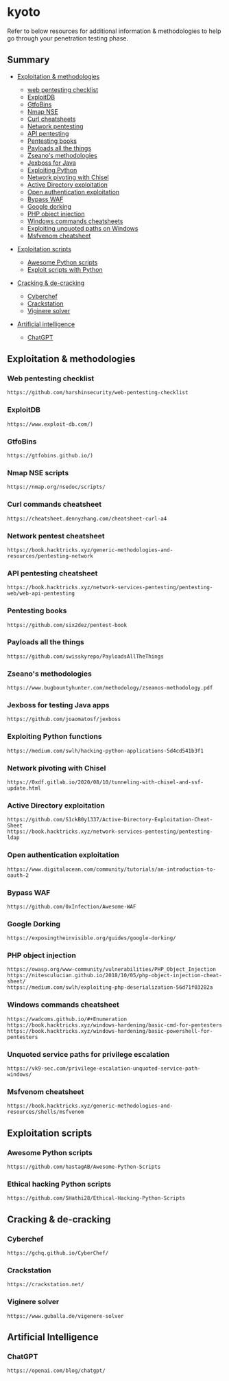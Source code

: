 # kyoto
Refer to below resources for additional information & methodologies to help go through your penetration testing phase.

## Summary
* [Exploitation & methodologies](#exploitation--methodologies)
  * [web pentesting checklist](#web-pentesting-checklist)
  * [ExploitDB](#exploitdb)
  * [GtfoBins](#gtfobins)
  * [Nmap NSE](#nmap-nse-scripts)
  * [Curl cheatsheets](#curl-commands-cheatsheet)
  * [Network pentesting](#network-pentest-cheatsheet)
  * [API pentesting](#api-pentesting-cheatsheet)
  * [Pentesting books](#pentesting-books)
  * [Payloads all the things](#payloads-all-the-things)
  * [Zseano's methodologies](#zseanos-methodologies)
  * [Jexboss for Java](#jexboss-for-testing-java-apps)
  * [Exploiting Python](#exploiting-python-functions)
  * [Network pivoting with Chisel](#network-pivoting-with-chisel)
  * [Active Directory exploitation](#active-directory-exploitation)
  * [Open authentication exploitation](#open-authentication-exploitation)
  * [Bypass WAF](#bypass-waf)
  * [Google dorking](#google-dorking)
  * [PHP object injection](#php-object-injection)
  * [Windows commands cheatsheets](#windows-commands-cheatsheet)
  * [Exploiting unquoted paths on Windows](#unquoted-service-paths-for-privilege-escalation)
  * [Msfvenom cheatsheet](#msfvenom-cheatsheet)
  
* [Exploitation scripts](#exploitation-scripts)
  * [Awesome Python scripts](#awesome-python-scripts)
  * [Exploit scripts with Python](#ethical-hacking-python-scripts)
* [Cracking & de-cracking](#cracking--de-cracking)
  * [Cyberchef](#cyberchef)
  * [Crackstation](#crackstation)
  * [Viginere solver](#viginere-solver)
* [Artificial intelligence](#artificial-intelligence)
  * [ChatGPT](#chatgpt)

## Exploitation & methodologies
### Web pentesting checklist
```
https://github.com/harshinsecurity/web-pentesting-checklist
```
### ExploitDB
```
https://www.exploit-db.com/)
```
### GtfoBins
```
https://gtfobins.github.io/)
```
### Nmap NSE scripts
```
https://nmap.org/nsedoc/scripts/
```
### Curl commands cheatsheet
```
https://cheatsheet.dennyzhang.com/cheatsheet-curl-a4
```
### Network pentest cheatsheet
```
https://book.hacktricks.xyz/generic-methodologies-and-resources/pentesting-network
```
### API pentesting cheatsheet
```
https://book.hacktricks.xyz/network-services-pentesting/pentesting-web/web-api-pentesting
```
### Pentesting books
```
https://github.com/six2dez/pentest-book
```
### Payloads all the things
```
https://github.com/swisskyrepo/PayloadsAllTheThings
```
### Zseano's methodologies
```
https://www.bugbountyhunter.com/methodology/zseanos-methodology.pdf
```
### Jexboss for testing Java apps
```
https://github.com/joaomatosf/jexboss
```
### Exploiting Python functions
```
https://medium.com/swlh/hacking-python-applications-5d4cd541b3f1
```
### Network pivoting with Chisel
```
https://0xdf.gitlab.io/2020/08/10/tunneling-with-chisel-and-ssf-update.html
```
### Active Directory exploitation
```
https://github.com/S1ckB0y1337/Active-Directory-Exploitation-Cheat-Sheet
https://book.hacktricks.xyz/network-services-pentesting/pentesting-ldap
```
### Open authentication exploitation
```
https://www.digitalocean.com/community/tutorials/an-introduction-to-oauth-2
```
### Bypass WAF
```
https://github.com/0xInfection/Awesome-WAF
```
### Google Dorking
```
https://exposingtheinvisible.org/guides/google-dorking/
```
### PHP object injection
```
https://owasp.org/www-community/vulnerabilities/PHP_Object_Injection
https://nitesculucian.github.io/2018/10/05/php-object-injection-cheat-sheet/
https://medium.com/swlh/exploiting-php-deserialization-56d71f03282a
```
### Windows commands cheatsheet
```
https://wadcoms.github.io/#+Enumeration
https://book.hacktricks.xyz/windows-hardening/basic-cmd-for-pentesters
https://book.hacktricks.xyz/windows-hardening/basic-powershell-for-pentesters
```
### Unquoted service paths for privilege escalation
```
https://vk9-sec.com/privilege-escalation-unquoted-service-path-windows/
```
### Msfvenom cheatsheet
```
https://book.hacktricks.xyz/generic-methodologies-and-resources/shells/msfvenom
```

## Exploitation scripts
### Awesome Python scripts
```
https://github.com/hastagAB/Awesome-Python-Scripts
```
### Ethical hacking Python scripts
```
https://github.com/SHathi28/Ethical-Hacking-Python-Scripts
```

## Cracking & de-cracking
### Cyberchef
```
https://gchq.github.io/CyberChef/
```
### Crackstation
```
https://crackstation.net/
```
### Viginere solver
```
https://www.guballa.de/vigenere-solver
```

## Artificial Intelligence
### ChatGPT
```
https://openai.com/blog/chatgpt/
```
